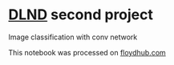 # [DLND](https://www.udacity.com/course/deep-learning-nanodegree-foundation--nd101) second project

Image classification with conv network

This notebook was processed on [floydhub.com](floydhub.com)

